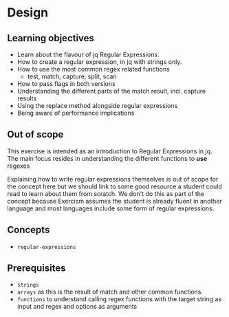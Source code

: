 # Design

## Learning objectives

- Learn about the flavour of jq Regular Expressions.
- How to create a regular expression, in jq with strings only.
- How to use the most common regex related functions
    - test, match, capture, split, scan
- How to pass flags in both versions
- Understanding the different parts of the match result, incl. capture results
- Using the replace method alongside regular expressions
- Being aware of performance implications

## Out of scope

This exercise is intended as an introduction to Regular Expressions in jq.
The main focus resides in understanding the different functions to **use** regexes

Explaining how to write regular expressions themselves is out of scope for the concept here but we should link to some good resource a student could read to learn about them from scratch.
We don't do this as part of the concept because Exercism assumes the student is already fluent in another language and most languages include some form of regular expressions.

## Concepts

- `regular-expressions`

## Prerequisites

- `strings`
- `arrays` as this is the result of match and other common functions.
- `functions` to understand calling regex functions with the target string as input and regex and options as arguments
